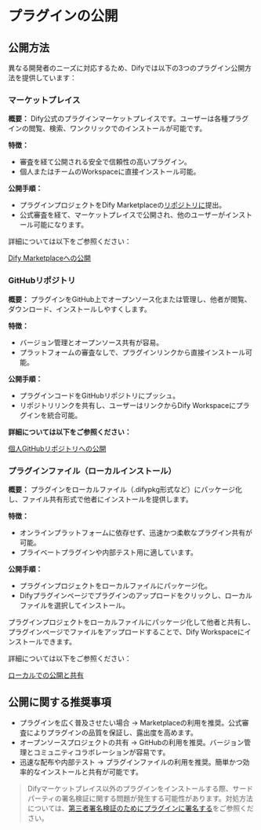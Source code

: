 # プラグインの公開

## 公開方法

異なる開発者のニーズに対応するため、Difyでは以下の3つのプラグイン公開方法を提供しています：

### マーケットプレイス

**概要：** Dify公式のプラグインマーケットプレイスです。ユーザーは各種プラグインの閲覧、検索、ワンクリックでのインストールが可能です。

**特徴：**

* 審査を経て公開される安全で信頼性の高いプラグイン。
* 個人またはチームのWorkspaceに直接インストール可能。

**公開手順：**

* プラグインプロジェクトをDify Marketplaceの[リポジトリに](https://github.com/langgenius/dify-plugins)提出。
* 公式審査を経て、マーケットプレイスで公開され、他のユーザーがインストール可能になります。

詳細については以下をご参照ください：

[Dify Marketplaceへの公開](https://docs.dify.ai/ja-jp/plugins/publish-plugins/publish-to-dify-marketplace)

### GitHubリポジトリ

**概要：** プラグインをGitHub上でオープンソース化または管理し、他者が閲覧、ダウンロード、インストールしやすくします。

**特徴：**
* バージョン管理とオープンソース共有が容易。
* プラットフォームの審査なしで、プラグインリンクから直接インストール可能。

**公開手順：**
* プラグインコードをGitHubリポジトリにプッシュ。
* リポジトリリンクを共有し、ユーザーはリンクからDify Workspaceにプラグインを統合可能。

**詳細については以下をご参照ください：**

[個人GitHubリポジトリへの公開](https://docs.dify.ai/ja-jp/plugins/publish-plugins/publish-plugin-on-personal-github-repo)

### プラグインファイル（ローカルインストール）

**概要：** プラグインをローカルファイル（.difypkg形式など）にパッケージ化し、ファイル共有形式で他者にインストールを提供します。

**特徴：**
* オンラインプラットフォームに依存せず、迅速かつ柔軟なプラグイン共有が可能。
* プライベートプラグインや内部テスト用に適しています。

**公開手順：**

* プラグインプロジェクトをローカルファイルにパッケージ化。
* Difyプラグインページでプラグインのアップロードをクリックし、ローカルファイルを選択してインストール。

プラグインプロジェクトをローカルファイルにパッケージ化して他者と共有し、プラグインページでファイルをアップロードすることで、Dify Workspaceにインストールできます。

詳細については以下をご参照ください：

[ローカルでの公開と共有](./package-plugin-file-and-publish)

## 公開に関する推奨事項

* プラグインを広く普及させたい場合 → Marketplaceの利用を推奨。公式審査によりプラグインの品質を保証し、露出度を高めます。
* オープンソースプロジェクトの共有 → GitHubの利用を推奨。バージョン管理とコミュニティコラボレーションが容易です。
* 迅速な配布や内部テスト → プラグインファイルの利用を推奨。簡単かつ効率的なインストールと共有が可能です。

> Difyマーケットプレイス以外のプラグインをインストールする際、サードパーティの署名検証に関する問題が発生する可能性があります。対処方法については、[第三者署名検証のためにプラグインに署名する](./signing-plugins-for-third-party-signature-verification.md)をご参照ください。

